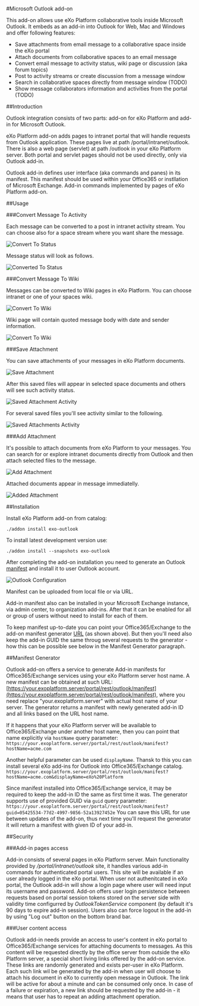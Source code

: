 #Microsoft Outlook add-on

This add-on allows use eXo Platform collaborative tools inside Microsoft Outlook. It embeds as an add-in into Outlook for Web, Mac and Windows and offer following features:
* Save attachments from email message to a collaborative space inside the eXo portal
* Attach documents from collaborative spaces to an email message
* Convert email message to activity status, wiki page or discussion (aka forum topics) 
* Post to activity streams or create discussion from a message window
* Search in collaborative spaces directly from message window (TODO)
* Show message collaborators information and activities from the portal (TODO)

##Introduction

Outlook integration consists of two parts: add-on for eXo Platform and add-in for Microsoft Outlook.

eXo Platform add-on adds pages to intranet portal that will handle requests from Outlook application. These pages live at path /portal/intranet/outlook. There is also a web page (servlet) at path /outlook in your eXo Platform server. Both portal and servlet pages should not be used directly, only via Outlook add-in.

Outlook add-in defines user interface (aka commands and panes) in its manifest. This manifest should be used within your Office365 or instllation of Microsoft Exchange. Add-in commands implemented by pages of eXo Platform add-on.

##Usage

###Convert Message To Activity

Each message can be converted to a post in intranet activity stream. You can choose also for a space stream where you want share the message.

![Convert To Status](https://raw.github.com/exo-addons/outlook/master/documentation/images/convert_to_status.png)

Message status will look as follows.

![Converted To Status](https://raw.github.com/exo-addons/outlook/master/documentation/images/converted_to_status.png)

###Convert Message To Wiki

Messages can be converted to Wiki pages in eXo Platform. You can choose intranet or one of your spaces wiki.

![Convert To Wiki](https://raw.github.com/exo-addons/outlook/master/documentation/images/convert_to_wiki.png)

Wiki page will contain quoted message body with date and sender information.

![Convert To Wiki](https://raw.github.com/exo-addons/outlook/master/documentation/images/converted_to_wiki.png)

###Save Attachment

You can save attachments of your messages in eXo Platform documents.

![Save Attachment](https://raw.github.com/exo-addons/outlook/master/documentation/images/save_attachment.png)

After this saved files will appear in selected space documents and others will see such activity status.

![Saved Attachment Activity](https://raw.github.com/exo-addons/outlook/master/documentation/images/saved_attachment_activity.png)

For several saved files you'll see activity similar to the following.

![Saved Attachments Activity](https://raw.github.com/exo-addons/outlook/master/documentation/images/saved_attachments_activity.png)

###Add Attachment

It's possible to attach documents from eXo Platform to your messages. You can search for or explore intranet documents directly from Outlook and then attach selected files to the message.

![Add Attachment](https://raw.github.com/exo-addons/outlook/master/documentation/images/add_attachment.png)

Attached documents appear in message immediatelly.

![Added Attachment](https://raw.github.com/exo-addons/outlook/master/documentation/images/added_attachment.png)


##Installation

Install eXo Platform add-on from catalog:

    ./addon install exo-outlook
  
To install latest development version use:

    ./addon install --snapshots exo-outlook  
  
After completing the add-on installation you need to generate an Outlook [manifest](https://your.exoplatform.server/portal/rest/outlook/manifest) and install it to user Outlook account. 

![Outlook Configuration](https://raw.github.com/exo-addons/outlook/master/documentation/images/outlook_configuration.png)

Manifest can be uploaded from local file or via URL. 

Add-in manifest also can be installed in your Microsoft Exchange instance, via admin center, to organization add-ins. After that it can be enabled for all or group of users without need to install for each of them.

To keep manifest up-to-date you can point your Office365/Exchange to the add-on manifest generator [URL](https://your.exoplatform.server/portal/rest/outlook/manifest) (as shown above). But then you'll need also keep the add-in GUID the same throug several requests to the generator - how this can be possible see below in the Manifest Generator paragraph.

##Manifest Generator

Outlook add-on offers a service to generate Add-in manifests for Office365/Exchange services using your eXo Platform server host name. A new manifest can be obtained at such URL: [https://your.exoplatform.server/portal/rest/outlook/manifest](https://your.exoplatform.server/portal/rest/outlook/manifest), where you need replace "your.exoplatform.server" with actual host name of your server. The generator returns a manifest with newly generated add-in ID and all links based on the URL host name.

If it happens that your eXo Platform server will be available to Office365/Exchange under another host name, then you can point that name explicitly via `hostName` query parameter: 
`https://your.exoplatform.server/portal/rest/outlook/manifest?hostName=acme.com`

Another helpful parameter can be used `displayName`. Thansk to this you can install several eXo add-ins for Outlook into Office365/Exchange catalog.
`https://your.exoplatform.server/portal/rest/outlook/manifest?hostName=acme.com&displayName=eXo%20Platform`

Since manifest installed into Office365/Exchange service, it may be required to keep the add-in ID the same as first time it was. The generator supports use of provided GUID via `guid` query parameter: 
`https://your.exoplatform.server/portal/rest/outlook/manifest?guid=05425534-77d2-4997-9856-52a13927452e` 
You can save this URL for use between updates of the add-on, thus next time you'll request the generator it will return a manifest with given ID of your add-in.

##Security

###Add-in pages access

Add-in consists of several pages in eXo Platform server. Main functionality provided by _/portal/intranet/outlook_ site, it handles various add-in commands for authenticated portal users. This site will be available if an user already logged in the eXo portal. 
When user not authenitcated in eXo portal, the Outlook add-in will show a login page where user will need input its username and password. Add-on offers user login persistence between requests based on portal session tokens stored on the server side with validity time configurred by _OutlookTokenService_ component (by default it's 90 days to expire add-in session). Users also can force logout in the add-in by using "Log out" button on the bottom brand bar. 

###User content access

Outlook add-in needs provide an access to user's content in eXo portal to Office365/Exchange services for attaching documents to messages. As this content will be requested directly by the office server from outside the eXo Platform server, a special short living links offered by the add-on service. These links are randomly generated and exists per-user in eXo Platform. Each such link wil be generated by the add-in when user will choose to attach his document in eXo to currently open message in Outlook. The link will be active for about a minute and can be consumed only once. In case of a failure or expiration, a new link should be requested by the add-in - it means that user has to repeat an adding attachment operation.



